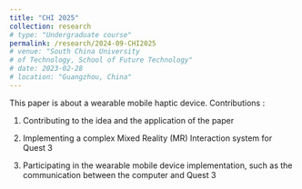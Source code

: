 ```yaml
---
title: "CHI 2025"
collection: research
# type: "Undergraduate course"
permalink: /research/2024-09-CHI2025
# venue: "South China University 
# of Technology, School of Future Technology"
# date: 2023-02-28
# location: "Guangzhou, China"
---
```

This paper is about a wearable mobile haptic device.
Contributions :
1.  Contributing to the idea and the application of the paper

2.  Implementing a complex Mixed Reality (MR) Interaction system for Quest 3

3.  Participating in the wearable mobile device implementation, such as the communication between the computer and
Quest 3

